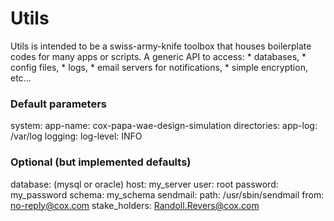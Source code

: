 # Utils

Utils is intended to be a swiss-army-knife toolbox that houses boilerplate codes for many apps or scripts. A generic API to access: * databases, * config files, * logs, * email servers for notifications, * simple encryption, etc...



### Default parameters

system:
  app-name: cox-papa-wae-design-simulation
directories:
  app-log: /var/log
logging:
  log-level: INFO


### Optional (but implemented defaults)

database: (mysql or oracle)
  host: my_server
  user: root
  password: my_password
  schema: my_schema
sendmail:
  path: /usr/sbin/sendmail
  from: no-reply@cox.com
  stake_holders: Randoll.Revers@cox.com

